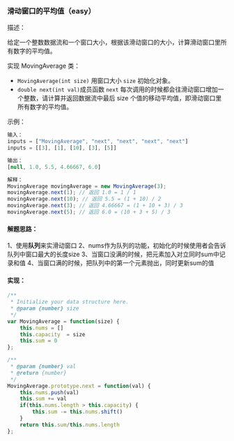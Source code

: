 ### 滑动窗口的平均值（easy）

描述：

给定一个整数数据流和一个窗口大小，根据该滑动窗口的大小，计算滑动窗口里所有数字的平均值。

实现 MovingAverage 类：
  -  `MovingAverage(int size)` 用窗口大小 `size` 初始化对象。
  - `double next(int val)`成员函数 `next` 每次调用的时候都会往滑动窗口增加一个整数，请计算并返回数据流中最后 size 个值的移动平均值，即滑动窗口里所有数字的平均值。

示例：

```js
输入：
inputs = ["MovingAverage", "next", "next", "next", "next"]
inputs = [[3], [1], [10], [3], [5]]

输出：
[null, 1.0, 5.5, 4.66667, 6.0]

解释：
MovingAverage movingAverage = new MovingAverage(3);
movingAverage.next(1); // 返回 1.0 = 1 / 1
movingAverage.next(10); // 返回 5.5 = (1 + 10) / 2
movingAverage.next(3); // 返回 4.66667 = (1 + 10 + 3) / 3
movingAverage.next(5); // 返回 6.0 = (10 + 3 + 5) / 3
```


#### 解题思路：

1、使用**队列**来实滑动窗口
2、nums作为队列的功能，初始化的时候使用者会告诉队列中窗口最大的长度size
3、当窗口没满的时候，把元素加入对立同时sum中记录和值
4、当窗口满的时候，把队列中的第一个元素抛出，同时更新sum的值


#### 实现：

```js
/**
 * Initialize your data structure here.
 * @param {number} size
 */
var MovingAverage = function(size) {
    this.nums = []
    this.capacity  = size
    this.sum = 0
};

/** 
 * @param {number} val
 * @return {number}
 */
MovingAverage.prototype.next = function(val) {
    this.nums.push(val)
    this.sum += val
    if(this.nums.length > this.capacity) {
        this.sum -= this.nums.shift()
    }
    return this.sum/this.nums.length
};
```
